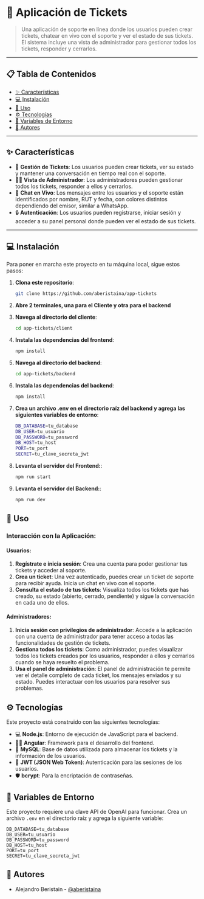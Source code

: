 # 🎫 **Aplicación de Tickets**

> Una aplicación de soporte en línea donde los usuarios pueden crear tickets, chatear en vivo con el soporte y ver el estado de sus tickets. El sistema incluye una vista de administrador para gestionar todos los tickets, responder y cerrarlos. 

---

## 📋 **Tabla de Contenidos**

- [✨ Características](#-características)
- [💻 Instalación](#-instalación)
- [🔧 Uso](#-uso)
- [⚙️ Tecnologías](#%EF%B8%8F-tecnologías)
- [🔑 Variables de Entorno](#-variables-de-entorno)
- [👥 Autores](#-autores)

---

## ✨ **Características**

- 🎫 **Gestión de Tickets**: Los usuarios pueden crear tickets, ver su estado y mantener una conversación en tiempo real con el soporte.
- 👩‍💼 **Vista de Administrador**: Los administradores pueden gestionar todos los tickets, responder a ellos y cerrarlos.
- 💬 **Chat en Vivo**: Los mensajes entre los usuarios y el soporte están identificados por nombre, RUT y fecha, con colores distintos dependiendo del emisor, similar a WhatsApp.
- 🔒 **Autenticación**: Los usuarios pueden registrarse, iniciar sesión y acceder a su panel personal donde pueden ver el estado de sus tickets.

---

## 💻 **Instalación**

Para poner en marcha este proyecto en tu máquina local, sigue estos pasos:

1. **Clona este repositorio**:
   ```bash
   git clone https://github.com/aberistaina/app-tickets
   
2. **Abre 2 terminales, una para el Cliente y otra para el backend**
   
2. **Navega al directorio del cliente**:
    ```bash
    cd app-tickets/client
    
3. **Instala las dependencias del frontend**:
   ```bash
   npm install
   
4. **Navega al directorio del backend**:
   ```bash
   cd app-tickets/backend
   
5. **Instala las dependencias del backend**:
   ```bash
   npm install

6. **Crea un archivo .env en el directorio raíz del backend y agrega las siguientes variables de entorno**:
   ```bash
   DB_DATABASE=tu_database
   DB_USER=tu_usuario
   DB_PASSWORD=tu_password
   DB_HOST=tu_host
   PORT=tu_port
   SECRET=tu_clave_secreta_jwt

7. **Levanta el servidor del Frontend:**:
   ```bash
   npm run start

8. **Levanta el servidor del Backend:**:
   ```bash
   npm run dev

## 🔧 **Uso**

### Interacción con la Aplicación:

#### **Usuarios**:
1. **Regístrate e inicia sesión**: Crea una cuenta para poder gestionar tus tickets y acceder al soporte.
2. **Crea un ticket**: Una vez autenticado, puedes crear un ticket de soporte para recibir ayuda. Inicia un chat en vivo con el soporte.
3. **Consulta el estado de tus tickets**: Visualiza todos los tickets que has creado, su estado (abierto, cerrado, pendiente) y sigue la conversación en cada uno de ellos.

#### **Administradores**:
1. **Inicia sesión con privilegios de administrador**: Accede a la aplicación con una cuenta de administrador para tener acceso a todas las funcionalidades de gestión de tickets.
2. **Gestiona todos los tickets**: Como administrador, puedes visualizar todos los tickets creados por los usuarios, responder a ellos y cerrarlos cuando se haya resuelto el problema.
3. **Usa el panel de administración**: El panel de administración te permite ver el detalle completo de cada ticket, los mensajes enviados y su estado. Puedes interactuar con los usuarios para resolver sus problemas.

## ⚙️ **Tecnologías**

Este proyecto está construido con las siguientes tecnologías:

- 💻 **Node.js**: Entorno de ejecución de JavaScript para el backend.
- 🧑‍💻 **Angular**: Framework para el desarrollo del frontend.
- 💾 **MySQL**: Base de datos utilizada para almacenar los tickets y la información de los usuarios.
- 🔐 **JWT (JSON Web Token)**: Autenticación para las sesiones de los usuarios.
- 🛡️ **bcrypt**: Para la encriptación de contraseñas.


## 🔑 **Variables de Entorno**

Este proyecto requiere una clave API de OpenAI para funcionar. Crea un archivo `.env` en el directorio raíz y agrega la siguiente variable:


    DB_DATABASE=tu_database
    DB_USER=tu_usuario
    DB_PASSWORD=tu_password
    DB_HOST=tu_host
    PORT=tu_port
    SECRET=tu_clave_secreta_jwt


## 👥 **Autores**

- Alejandro Beristain - [@aberistaina](https://github.com/aberistaina)

